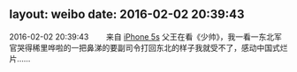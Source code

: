layout: weibo
date: 2016-02-02 20:39:43
---
2016-02-02 20:39:43  &nbsp;&nbsp;&nbsp;&nbsp;&nbsp;&nbsp; 来自 <a href="sinaweibo://customweibosource" rel="nofollow">iPhone 5s</a>
父王在看《少帅》，我一看一东北军官哭得稀里哗啦的一把鼻涕的要副司令打回东北的样子我就受不了，感动中国式烂片…… ​​​
